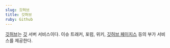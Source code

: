 ```yaml
---
slug: 깃허브
title: 깃허브
ruby: Github
---
```

[깃허브](https://github.com/)는 [깃](/tags/깃) 서버 서비스이다. 이슈 트래커, 포럼, 위키, [깃허브 페이지스](/tags/깃허브-페이지스) 등의 부가 서비스를 제공한다. 
